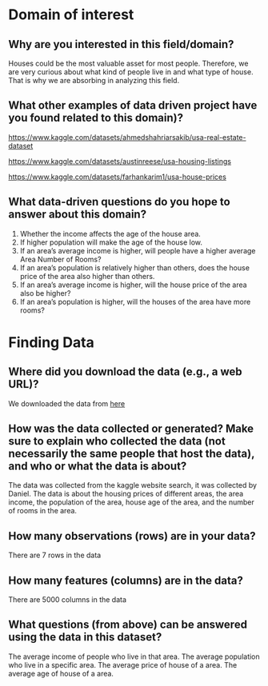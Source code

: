 # Domain of interest

## Why are you interested in this field/domain?
Houses could be the most valuable asset for most people. 
Therefore, we are very curious about what kind of people live in and what type of house.
That is why we are absorbing in analyzing this field.

## What other examples of data driven project have you found related to this domain)?
https://www.kaggle.com/datasets/ahmedshahriarsakib/usa-real-estate-dataset 

https://www.kaggle.com/datasets/austinreese/usa-housing-listings 

https://www.kaggle.com/datasets/farhankarim1/usa-house-prices

## What data-driven questions do you hope to answer about this domain?

1. Whether the income affects the age of the house area. 
2. If higher population will make the age of the house low. 
3. If an area’s average income is higher, will people have a higher average Area Number of Rooms?
4. If an area’s population is relatively higher than others, does the house price of the area also higher than others.
5. If an area’s average income is higher, will the house price of the area also be higher?
6. If an area’s population is higher, will the houses of the area have more rooms?


# Finding Data

## Where did you download the data (e.g., a web URL)?
We downloaded the data from [here](https://www.kaggle.com/datasets/farhankarim1/usa-house-prices)

## How was the data collected or generated? Make sure to explain who collected the data (not necessarily the same people that host the data), and who or what the data is about?
The data was collected from the kaggle website search, it was collected by
Daniel. The data is about the housing prices of different areas, the area
income, the population of the area, house age of the area, and the number
of rooms in the area.

## How many observations (rows) are in your data?
There are 7 rows in the data

## How many features (columns) are in the data?
There are 5000 columns in the data

## What questions (from above) can be answered using the data in this dataset?
The average income of people who live in that area.
The average population who live in a specific area.
The average price of house of a area.
The average age of house of a area. 
